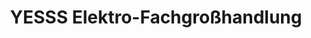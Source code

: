 ---
title: "YESSS Elektro-Fachgroßhandlung"
url: /wuerselen/yesss-elektro-fachgrosshandlung/
shop: Großhandel
---